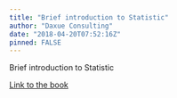 ```yaml
---
title: "Brief introduction to Statistic"
author: "Daxue Consulting"
date: "2018-04-20T07:52:16Z"
pinned: FALSE
---
```


Brief introduction to Statistic

[Link to the book](https://bookdown.org/thomas_pernet/Tuto/)
